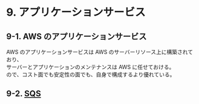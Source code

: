 # 9. アプリケーションサービス

## 9-1. AWS のアプリケーションサービス
AWS のアプリケーションサービスは AWS のサーバーリソース上に構築されており、  
サーバーとアプリケーションのメンテナンスは AWS に任せておける。  
ので、コスト面でも安定性の面でも、自身で構成するより優れている。  

## 9-2. [SQS](../services/SQS.md)

